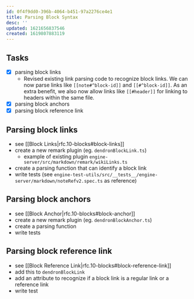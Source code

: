 ```yaml
---
id: 0f4f9dd0-396b-4064-b451-97a2276ce4e1
title: Parsing Block Syntax
desc: ''
updated: 1621656837546
created: 1619807883119
---
```



## Tasks
- [x] parsing block links
    * Revised existing link parsing code to recognize block links. We can now parse links like `[[note#^block-id]]` and `[[#^block-id]]`. As an extra benefit, we also now allow links like `[[#header]]` for linking to headers within the same file.
- [x] parsing block anchors
- [x] parsing block reference link 

## Parsing block links
- see [[Block Links|rfc.10-blocks#block-links]]
- create a new remark plugin (eg. `dendronBlockLink.ts`)
    - example of existing plugin `engine-server/src/markdown/remark/wikiLinks.ts`
- create a parsing function that can identify a block link
- write tests (see `engine-test-utils/src/__tests__/engine-server/markdown/noteRefv2.spec.ts` as reference)

## Parsing block anchors
- see [[Block Anchor|rfc.10-blocks#block-anchor]]
- create a new remark plugin (eg. `dendronBlockAnchor.ts`)
- create a parsing function
- write tests

## Parsing block reference link 
- see [[Block Reference Link|rfc.10-blocks#block-reference-link]]
- add this to `dendronBlockLink`
- add an attribute to recognize if a block link is a regular link or a reference link
- write test
